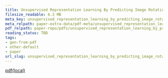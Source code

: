 ```yaml
---
title: Unsupervised Representation Learning By Predicting Image Rotations
filesize_readable: 6.3 MB
meta_key: unsupervised_representation_learning_by_predicting_image_rotations
meta_relpath: paper-extra-data/pdf-meta/unsupervised_representation_learning_by_predicting_image_rotations.yaml
pdf_relpath: paper-repo/pdfs/unsupervised_representation_learning_by_predicting_image_rotations.pdf
reading_status: TBD
tags:
- gen-from-pdf
- other-default
- paper
url_slug: unsupervised_representation_learning_by_predicting_image_rotations
---
```


[pdf(local)](../../paper-repo/pdfs/unsupervised_representation_learning_by_predicting_image_rotations.pdf)
